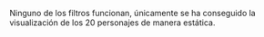 Ninguno de los filtros funcionan, únicamente se ha conseguido la visualización de los 20 personajes de manera estática.
